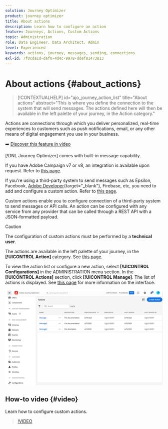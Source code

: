 ```yaml
---
solution: Journey Optimizer
product: journey optimizer
title: About actions
description: Learn how to configure an action
feature: Journeys, Actions, Custom Actions
topic: Administration
role: Data Engineer, Data Architect, Admin
level: Experienced
keywords: actions, journey, messages, sending, connections
exl-id: 7f0cda1d-daf0-4d4c-9978-ddef81473813
---
```

# About actions {#about_actions}

>[!CONTEXTUALHELP]
>id="ajo_journey_action_list"
>title="About actions"
>abstract="This is where you define the connection to the system that will send messages. The actions defined here will then be available in the left palette of your journey, in the Action category."

Actions are connections through which you deliver personalized, real-time experiences to customers such as push notifications, email, or any other means of digital engagement you use in your business.

➡️ [Discover this feature in video](#video)

[!DNL Journey Optimizer] comes with built-in message capability.

If you have Adobe Campaign v7 or v8, an integration is available upon request. Refer to [this page](../action/acc-action.md).

If you're using a third-party system to send messages such as Epsilon, Facebook, [Adobe Developer](https://developer.adobe.com){target="_blank"}, Firebase, etc, you need to add and configure a custom action. Refer to [this page](../action/about-custom-action-configuration.md).

Custom actions enable you to configure connection of a third-party system to send messages or API calls. An action can be configured with any service from any provider that can be called through a REST API with a JSON-formatted payload.

>[!CAUTION]
>
>The configuration of custom actions must be performed by a **technical user**.

The actions are available in the left palette of your journey, in the **[!UICONTROL Action]** category. See [this page](../building-journeys/about-journey-activities.md#action-activities).

To view the action list or configure a new action, select **[!UICONTROL Configurations]** in the ADMINISTRATION menu section. In the  **[!UICONTROL Actions]** section, click **[!UICONTROL Manage]**. The list of actions is displayed. See [this page](../start/user-interface.md) for more information on the interface.

![](assets/custom1.png)

## How-to video {#video}

Learn how to configure custom actions.

>[!VIDEO](https://video.tv.adobe.com/v/3428396?quality=12)
